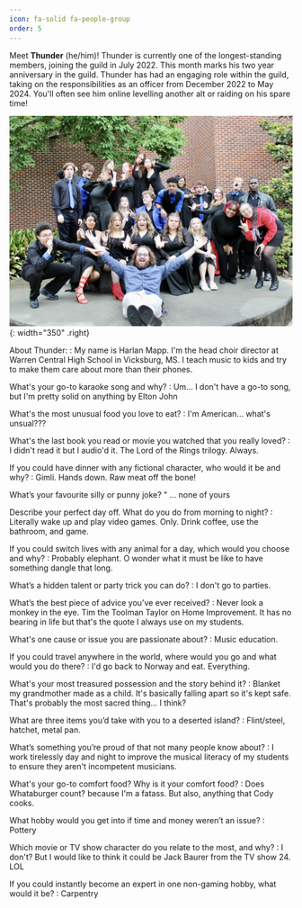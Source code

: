 ```yaml
---
icon: fa-solid fa-people-group
order: 5
---
```


Meet **Thunder** (he/him)! Thunder is currently one of the longest-standing members, joining the guild in July 2022. This month marks his two year anniversary in the guild. Thunder has had an engaging role within the guild, taking on the responsibilities as an officer from December 2022 to May 2024. You'll often see him online levelling another alt or raiding on his spare time!

![Thunder](/images/thunder.jpg){: width="350" .right}

About Thunder:
: My name is Harlan Mapp. I'm the head choir director at Warren Central High School in Vicksburg, MS. I teach music to kids and try to make them care about more than their phones.

What's your go-to karaoke song and why?
: Um... I don't have a go-to song, but I'm pretty solid on anything by Elton John

What's the most unusual food you love to eat?
: I'm American... what's unsual??? 

What's the last book you read or movie you watched that you really loved?
: I didn't read it but I audio'd it. The Lord of the Rings trilogy. Always.

If you could have dinner with any fictional character, who would it be and why?
: Gimli. Hands down. Raw meat off the bone!

What’s your favourite silly or punny joke?
" ... none of yours

Describe your perfect day off. What do you do from morning to night?
: Literally wake up and play video games. Only. Drink coffee, use the bathroom, and game. 

If you could switch lives with any animal for a day, which would you choose and why?
: Probably elephant. O wonder what it must be like to have something dangle that long.

What’s a hidden talent or party trick you can do?
: I don't go to parties. 

What’s the best piece of advice you’ve ever received?
: Never look a monkey in the eye. Tim the Toolman Taylor on Home Improvement. It has no bearing in life but that's the quote I always use on my students. 

What's one cause or issue you are passionate about?
: Music education. 

If you could travel anywhere in the world, where would you go and what would you do there?
: I'd go back to Norway and eat. Everything. 

What's your most treasured possession and the story behind it?
: Blanket my grandmother made as a child. It's basically falling apart so it's kept safe. That's probably the most sacred thing... I think?

What are three items you’d take with you to a deserted island?
: Flint/steel, hatchet, metal pan. 

What’s something you’re proud of that not many people know about?
: I work tirelessly day and night to improve the musical literacy of my students to ensure they aren't incompetent musicians.

What's your go-to comfort food? Why is it  your comfort food?
: Does Whataburger count? because I'm a fatass. But also, anything that Cody cooks. 

What hobby would you get into if time and money weren’t an issue?
: Pottery

Which movie or TV show character do you relate to the most, and why?
: I don't? But I would like to think it could be Jack Baurer from the TV show 24.  LOL

If you could instantly become an expert in one non-gaming hobby, what would it be?
: Carpentry

